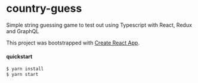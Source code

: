 # country-guess

Simple string guessing game to test out using Typescript with React, Redux and GraphQL

This project was bootstrapped with [Create React App](https://github.com/facebook/create-react-app).

#### quickstart

```bash
$ yarn install
$ yarn start
```
